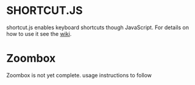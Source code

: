 SHORTCUT.JS
===

shortcut.js enables keyboard shortcuts though JavaScript. For details on how to use it see the [wiki](https://github.com/mattytemple/Code-Scraps/wiki/shortcut.js).

Zoombox
===

Zoombox is not yet complete. usage instructions to follow
